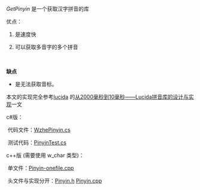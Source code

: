 *GetPinyin* 是一个获取汉字拼音的库

优点：

1. 是速度快

2. 可以获取多音字的多个拼音

   ​

 **缺点**

- 是无法获取音标。

本文的实现完全参考[lucida](http://zh.lucida.me/) 的[从2000毫秒到10毫秒——Lucida拼音库的设计与实现](https://www.tuicool.com/articles/yYBVRb2)一文

c#版：

​	代码文件：[WzhePinyin.cs](./WzhePinYin.cs)

​	测试代码：[PinyinTest.cs](PinyinTest.cs)

c++版 (需要使用 w_char 类型)：

​	单文件：[Pinyin-onefile.cpp](Pinyin-onefile.cpp)

​	头文件与实现分开：[Pinyin.h](Pinyin.h) [Pinyin.cpp](Pinyin.cpp) 